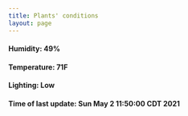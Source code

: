 ```yaml
---
title: Plants' conditions
layout: page
---
```



#### Humidity: 49%
#### Temperature: 71F
#### Lighting: Low
#### Time of last update: Sun May  2 11:50:00 CDT 2021
